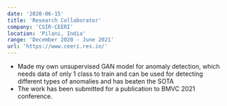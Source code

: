 ```yaml
---
date: '2020-06-15'
title: 'Research Collaborator'
company: 'CSIR-CEERI'
location: 'Pilani, India'
range: 'December 2020 - June 2021'
url: 'https://www.ceeri.res.in/'
---
```


- Made my own unsupervised GAN model for anomaly detection, which needs data of only 1 class to train and can be used for detecting different types of anomalies and has beaten the SOTA
- The work has been submitted for a publication to BMVC 2021 conference.
